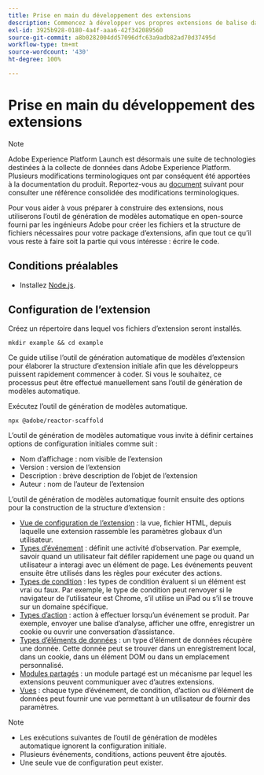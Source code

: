 ```yaml
---
title: Prise en main du développement des extensions
description: Commencez à développer vos propres extensions de balise dans Adobe Experience Platform.
exl-id: 3925b928-0180-4a4f-aaa6-42f342089560
source-git-commit: a8b0282004dd57096dfc63a9adb82ad70d37495d
workflow-type: tm+mt
source-wordcount: '430'
ht-degree: 100%

---
```


# Prise en main du développement des extensions

>[!NOTE]
>
>Adobe Experience Platform Launch est désormais une suite de technologies destinées à la collecte de données dans Adobe Experience Platform. Plusieurs modifications terminologiques ont par conséquent été apportées à la documentation du produit. Reportez-vous au [document](../term-updates.md) suivant pour consulter une référence consolidée des modifications terminologiques.

Pour vous aider à vous préparer à construire des extensions, nous utiliserons l’outil de génération de modèles automatique en open-source fourni par les ingénieurs Adobe pour créer les fichiers et la structure de fichiers nécessaires pour votre package d’extensions, afin que tout ce qu’il vous reste à faire soit la partie qui vous intéresse : écrire le code.

## Conditions préalables

* Installez [Node.js](https://nodejs.org/fr/download/).

## Configuration de l’extension

Créez un répertoire dans lequel vos fichiers d’extension seront installés.

```shell
mkdir example && cd example
```

Ce guide utilise l’outil de génération automatique de modèles d’extension pour élaborer la structure d’extension initiale afin que les développeurs puissent rapidement commencer à coder. Si vous le souhaitez, ce processus peut être effectué manuellement sans l’outil de génération de modèles automatique.

Exécutez l’outil de génération de modèles automatique.

```shell
npx @adobe/reactor-scaffold
```

L’outil de génération de modèles automatique vous invite à définir certaines options de configuration initiales comme suit :

* Nom d’affichage : nom visible de l’extension
* Version : version de l’extension
* Description : brève description de l’objet de l’extension
* Auteur : nom de l’auteur de l’extension

L’outil de génération de modèles automatique fournit ensuite des options pour la construction de la structure d’extension :

* [Vue de configuration de l’extension](./configuration.md) : la vue, fichier HTML, depuis laquelle une extension rassemble les paramètres globaux d’un utilisateur.
* [Types d’événement](./web/event-types.md) : définit une activité d’observation. Par exemple, savoir quand un utilisateur fait défiler rapidement une page ou quand un utilisateur a interagi avec un élément de page. Les événements peuvent ensuite être utilisés dans les règles pour exécuter des actions.
* [Types de condition](./web/condition-types.md) : les types de condition évaluent si un élément est vrai ou faux. Par exemple, le type de condition peut renvoyer si le navigateur de l’utilisateur est Chrome, s’il utilise un iPad ou s’il se trouve sur un domaine spécifique.
* [Types d’action](./web/action-types.md) : action à effectuer lorsqu’un événement se produit. Par exemple, envoyer une balise d’analyse, afficher une offre, enregistrer un cookie ou ouvrir une conversation d’assistance.
* [Types d’éléments de données](./web/data-element-types.md) : un type d’élément de données récupère une donnée. Cette donnée peut se trouver dans un enregistrement local, dans un cookie, dans un élément DOM ou dans un emplacement personnalisé.
* [Modules partagés](./web/shared.md) : un module partagé est un mécanisme par lequel les extensions peuvent communiquer avec d’autres extensions.
* [Vues](./web/views.md) : chaque type d’événement, de condition, d’action ou d’élément de données peut fournir une vue permettant à un utilisateur de fournir des paramètres.

>[!NOTE]
>
>* Les exécutions suivantes de l’outil de génération de modèles automatique ignorent la configuration initiale.
>* Plusieurs événements, conditions, actions peuvent être ajoutés.
>* Une seule vue de configuration peut exister.

